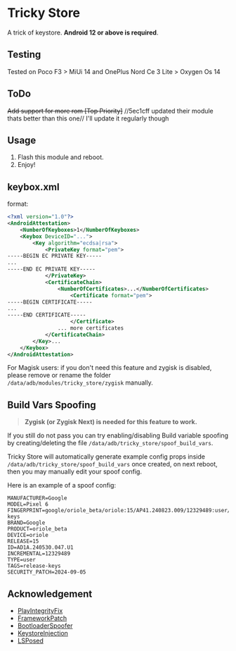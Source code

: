 # Tricky Store

A trick of keystore. **Android 12 or above is required**.

## Testing

Tested on Poco F3 > MiUi 14 and OnePlus Nord Ce 3 Lite > Oxygen Os 14

## ToDo

~~Add support for more rom [Top Priority]~~ //5ec1cff updated their module thats better than this one//
I'll update it regularly though 

## Usage

1. Flash this module and reboot.
2. Enjoy!  

## keybox.xml

format:

```xml
<?xml version="1.0"?>
<AndroidAttestation>
    <NumberOfKeyboxes>1</NumberOfKeyboxes>
    <Keybox DeviceID="...">
        <Key algorithm="ecdsa|rsa">
            <PrivateKey format="pem">
-----BEGIN EC PRIVATE KEY-----
...
-----END EC PRIVATE KEY-----
            </PrivateKey>
            <CertificateChain>
                <NumberOfCertificates>...</NumberOfCertificates>
                    <Certificate format="pem">
-----BEGIN CERTIFICATE-----
...
-----END CERTIFICATE-----
                    </Certificate>
                ... more certificates
            </CertificateChain>
        </Key>...
    </Keybox>
</AndroidAttestation>
```


For Magisk users: if you don't need this feature and zygisk is disabled, please remove or rename the
folder `/data/adb/modules/tricky_store/zygisk` manually.

## Build Vars Spoofing

> **Zygisk (or Zygisk Next) is needed for this feature to work.**

If you still do not pass you can try enabling/disabling Build variable spoofing by creating/deleting the file `/data/adb/tricky_store/spoof_build_vars`.

Tricky Store will automatically generate example config props inside `/data/adb/tricky_store/spoof_build_vars` once created, on next reboot, then you may manually edit your spoof config.

Here is an example of a spoof config:

```
MANUFACTURER=Google
MODEL=Pixel 6
FINGERPRINT=google/oriole_beta/oriole:15/AP41.240823.009/12329489:user/release-keys
BRAND=Google
PRODUCT=oriole_beta
DEVICE=oriole
RELEASE=15
ID=AD1A.240530.047.U1
INCREMENTAL=12329489
TYPE=user
TAGS=release-keys
SECURITY_PATCH=2024-09-05
```

## Acknowledgement

- [PlayIntegrityFix](https://github.com/chiteroman/PlayIntegrityFix)
- [FrameworkPatch](https://github.com/chiteroman/FrameworkPatch)
- [BootloaderSpoofer](https://github.com/chiteroman/BootloaderSpoofer)
- [KeystoreInjection](https://github.com/aviraxp/Zygisk-KeystoreInjection)
- [LSPosed](https://github.com/LSPosed/LSPosed)

